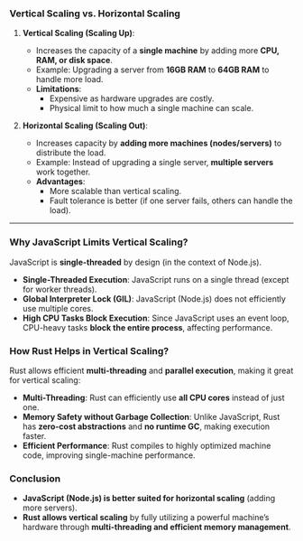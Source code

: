 ### **Vertical Scaling vs. Horizontal Scaling**  
1. **Vertical Scaling (Scaling Up)**:  
   - Increases the capacity of a **single machine** by adding more **CPU, RAM, or disk space**.  
   - Example: Upgrading a server from **16GB RAM** to **64GB RAM** to handle more load.  
   - **Limitations**:
     - Expensive as hardware upgrades are costly.
     - Physical limit to how much a single machine can scale.

2. **Horizontal Scaling (Scaling Out)**:  
   - Increases capacity by **adding more machines (nodes/servers)** to distribute the load.  
   - Example: Instead of upgrading a single server, **multiple servers** work together.  
   - **Advantages**:
     - More scalable than vertical scaling.
     - Fault tolerance is better (if one server fails, others can handle the load).

---

### **Why JavaScript Limits Vertical Scaling?**  
JavaScript is **single-threaded** by design (in the context of Node.js).  
- **Single-Threaded Execution**: JavaScript runs on a single thread (except for worker threads).
- **Global Interpreter Lock (GIL)**: JavaScript (Node.js) does not efficiently use multiple cores.
- **High CPU Tasks Block Execution**: Since JavaScript uses an event loop, CPU-heavy tasks **block the entire process**, affecting performance.

### **How Rust Helps in Vertical Scaling?**  
Rust allows efficient **multi-threading** and **parallel execution**, making it great for vertical scaling:  
- **Multi-Threading**: Rust can efficiently use **all CPU cores** instead of just one.  
- **Memory Safety without Garbage Collection**: Unlike JavaScript, Rust has **zero-cost abstractions** and **no runtime GC**, making execution faster.  
- **Efficient Performance**: Rust compiles to highly optimized machine code, improving single-machine performance.  

### **Conclusion**  
- **JavaScript (Node.js) is better suited for horizontal scaling** (adding more servers).  
- **Rust allows vertical scaling** by fully utilizing a powerful machine’s hardware through **multi-threading and efficient memory management**.